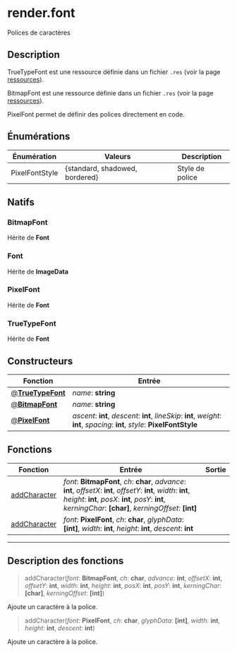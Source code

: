 # render.font

Polices de caractères
## Description
TrueTypeFont est une ressource définie dans un fichier `.res` (voir la page [ressources](/resources#TrueType)).

BitmapFont est une ressource définie dans un fichier `.res` (voir la page [ressources](/resources#BitmapFont)).

PixelFont permet de définir des polices directement en code.

## Énumérations
|Énumération|Valeurs|Description|
|-|-|-|
|PixelFontStyle|{standard, shadowed, bordered}|Style de police|
## Natifs
### BitmapFont
Hérite de **Font**
### Font
Hérite de **ImageData**
### PixelFont
Hérite de **Font**
### TrueTypeFont
Hérite de **Font**
## Constructeurs
|Fonction|Entrée|
|-|-|
|[@**TrueTypeFont**](#ctor_0)| *name*: **string**|
|[@**BitmapFont**](#ctor_1)| *name*: **string**|
|[@**PixelFont**](#ctor_2)| *ascent*: **int**,  *descent*: **int**,  *lineSkip*: **int**,  *weight*: **int**,  *spacing*: **int**,  *style*: **PixelFontStyle**|
## Fonctions
|Fonction|Entrée|Sortie|
|-|-|-|
|[addCharacter](#func_0)|*font*: **BitmapFont**, *ch*: **char**, *advance*: **int**, *offsetX*: **int**, *offsetY*: **int**, *width*: **int**, *height*: **int**, *posX*: **int**, *posY*: **int**, *kerningChar*: **[char]**, *kerningOffset*: **[int]**||
|[addCharacter](#func_1)|*font*: **PixelFont**, *ch*: **char**, *glyphData*: **[int]**, *width*: **int**, *height*: **int**, *descent*: **int**||


***
## Description des fonctions

<a id="func_0"></a>
> addCharacter(*font*: **BitmapFont**, *ch*: **char**, *advance*: **int**, *offsetX*: **int**, *offsetY*: **int**, *width*: **int**, *height*: **int**, *posX*: **int**, *posY*: **int**, *kerningChar*: **[char]**, *kerningOffset*: **[int]**)

Ajoute un caractère à la police.

<a id="func_1"></a>
> addCharacter(*font*: **PixelFont**, *ch*: **char**, *glyphData*: **[int]**, *width*: **int**, *height*: **int**, *descent*: **int**)

Ajoute un caractère à la police.

